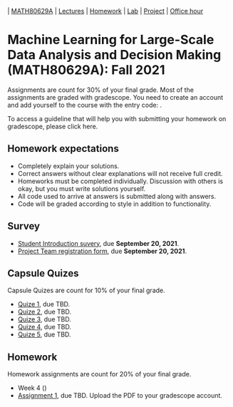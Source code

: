 | [MATH80629A](main.md) | [Lectures](lectures.md) | [Homework](homework.md) | [Lab](lab.md) | [Project](project.md) | [Office hour](office_hr.md)
# Machine Learning for Large-Scale Data Analysis and Decision Making (MATH80629A): Fall 2021

Assignments are count for 30% of your final grade. Most of the assignments are graded with gradescope. You need to create an account and add yourself to the course with the entry code: .

To access a guideline that will help you with submitting your homework on gradescope, please click here.

## Homework expectations
- Completely explain your solutions. 
- Correct answers without clear explanations will not receive full credit.
- Homeworks must be completed individually. Discussion with others is okay, but you must write solutions yourself.
- All code used to arrive at answers is submitted along with answers.
- Code will be graded according to style in addition to functionality.

## Survey
- [Student Introduction suvery](), due **September 20, 2021**.
- [Project Team registration form](), due **September 20, 2021**.

## Capsule Quizes 
Capsule Quizes are count for 10% of your final grade.
- [Quize 1](), due TBD. 
- [Quize 2](), due TBD. 
- [Quize 3](), due TBD. 
- [Quize 4](), due TBD. 
- [Quize 5](), due TBD. 

## Homework
Homework assignments are count for 20% of your final grade.
- Week 4 () 
- [Assignment 1](), due TBD. Upload the PDF to your gradescope account.
